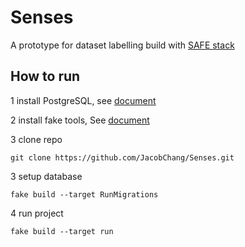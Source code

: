 # Senses

A prototype for dataset labelling build with [SAFE stack](https://safe-stack.github.io/docs/)

## How to run

1 install PostgreSQL, see [document](https://www.postgresql.org/download/)

2 install fake tools, See [document](https://fake.build/fake-gettingstarted.html)

3 clone repo

    git clone https://github.com/JacobChang/Senses.git

3 setup database

    fake build --target RunMigrations

4 run project

    fake build --target run
